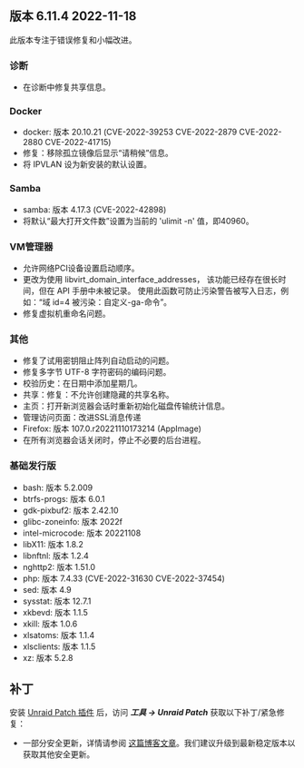 ## 版本 6.11.4 2022-11-18

此版本专注于错误修复和小幅改进。

### 诊断

- 在诊断中修复共享信息。

### Docker

- docker: 版本 20.10.21 (CVE-2022-39253 CVE-2022-2879 CVE-2022-2880 CVE-2022-41715)
- 修复：移除孤立镜像后显示“请稍候”信息。
- 将 IPVLAN 设为新安装的默认设置。

### Samba

- samba: 版本 4.17.3 (CVE-2022-42898)
- 将默认“最大打开文件数”设置为当前的 'ulimit -n' 值，即40960。

### VM管理器

- 允许网络PCI设备设置启动顺序。
- 更改为使用 libvirt\_domain\_interface\_addresses， 该功能已经存在很长时间，但在 API 手册中未被记录。 使用此函数可防止污染警告被写入日志，例如：“域 id=4 被污染：自定义-ga-命令”。
- 修复虚拟机重命名问题。

### 其他

- 修复了试用密钥阻止阵列自动启动的问题。
- 修复多字节 UTF-8 字符密码的编码问题。
- 校验历史：在日期中添加星期几。
- 共享：修复：不允许创建隐藏的共享名称。
- 主页：打开新浏览器会话时重新初始化磁盘传输统计信息。
- 管理访问页面：改进SSL消息传递
- Firefox: 版本 107.0.r20221110173214 (AppImage)
- 在所有浏览器会话关闭时，停止不必要的后台进程。

### 基础发行版

- bash: 版本 5.2.009
- btrfs-progs: 版本 6.0.1
- gdk-pixbuf2: 版本 2.42.10
- glibc-zoneinfo: 版本 2022f
- intel-microcode: 版本 20221108
- libX11: 版本 1.8.2
- libnftnl: 版本 1.2.4
- nghttp2: 版本 1.51.0
- php: 版本 7.4.33 (CVE-2022-31630 CVE-2022-37454)
- sed: 版本 4.9
- sysstat: 版本 12.7.1
- xkbevd: 版本 1.1.5
- xkill: 版本 1.0.6
- xlsatoms: 版本 1.1.4
- xlsclients: 版本 1.1.5
- xz: 版本 5.2.8

## 补丁

安装 [Unraid Patch 插件](https://forums.unraid.net/topic/185560-unraid-patch-plugin/) 后，访问 ***工具 → Unraid Patch*** 获取以下补丁/紧急修复：

- 一部分安全更新，详情请参阅 [这篇博客文章](https://unraid.net/blog/cvd)。我们建议升级到最新稳定版本以获取其他安全更新。
